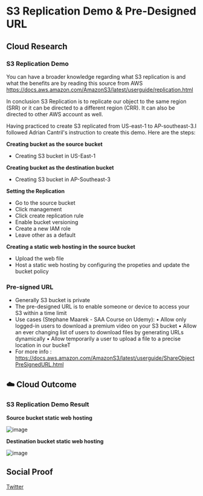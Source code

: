 


# S3 Replication Demo & Pre-Designed URL

## Cloud Research

### S3 Replication Demo

You can have a broader knowledge regarding what S3 replication is and what the benefits are by reading this source from AWS https://docs.aws.amazon.com/AmazonS3/latest/userguide/replication.html

In conclusion S3 Replication is to replicate our object to the same region (SRR) or it can be directed to a different region (CRR). It can also be directed to other AWS account as well. 

Having practiced to create S3 replicated from US-east-1 to AP-southeast-3.I followed Adrian Cantril's instruction to create this demo. Here are the steps:

**Creating bucket as the source bucket**
- Creating S3 bucket in US-East-1


**Creating bucket as the destination bucket**
- Creating S3 bucket in AP-Southeast-3


**Setting the Replication**
- Go to the source bucket
- Click management
- Click create replication rule
- Enable bucket versioning
- Create a new IAM role
- Leave other as a default

**Creating a static web hosting in the source bucket**
- Upload the web file
- Host a static web hosting by configuring the propeties and update the bucket policy



### Pre-signed URL

- Generally S3 bucket is private
- The pre-designed URL is to enable someone or device to access your S3 within a time limit
- Use cases (Stephane Maarek - SAA Course on Udemy):
• Allow only logged-in users to download a premium video on your S3 bucket
• Allow an ever changing list of users to download files by generating URLs dynamically
• Allow temporarily a user to upload a file to a precise location in our buckeT
- For more info : https://docs.aws.amazon.com/AmazonS3/latest/userguide/ShareObjectPreSignedURL.html


## ☁️ Cloud Outcome

### S3 Replication Demo Result

**Source bucket static web hosting**

![image](https://user-images.githubusercontent.com/99172259/173714220-0172a38c-00b7-4113-b20d-4b1da31e39a7.png)


**Destination bucket static web hosting**

![image](https://user-images.githubusercontent.com/99172259/173714831-6b05b320-d96b-4170-96cf-477b08f611e4.png)


## Social Proof

[Twitter](https://twitter.com/JoeSeven08/status/1536870867929804801)
